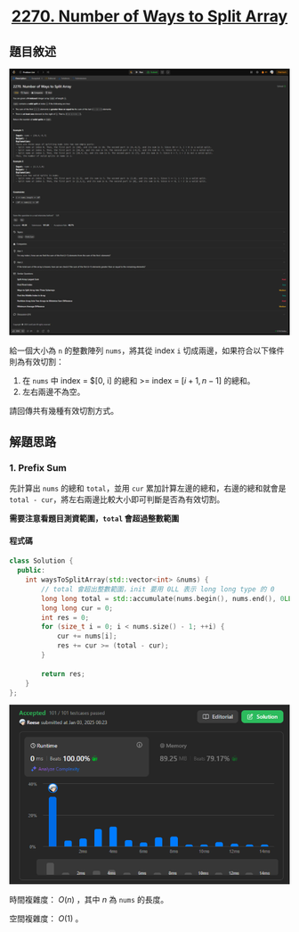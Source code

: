 # <center> [2270. Number of Ways to Split Array](https://leetcode.com/problems/number-of-ways-to-split-array/description/) </center>

## 題目敘述

[![](https://raw.githubusercontent.com/reese60525/ForPicGo/main/Pictures202501030824564.png)](https://raw.githubusercontent.com/reese60525/ForPicGo/main/Pictures202501030824564.png)

給一個大小為 `n` 的整數陣列 `nums`，將其從 index `i` 切成兩邊，如果符合以下條件則為有效切割：

1. 在 `nums` 中 index = $[0, i] 的總和 >= index = $[i+1, n-1]$ 的總和。
2. 左右兩邊不為空。

請回傳共有幾種有效切割方式。

## 解題思路

### 1. Prefix Sum

先計算出 `nums` 的總和 `total`，並用 `cur` 累加計算左邊的總和，右邊的總和就會是 `total - cur`，將左右兩邊比較大小即可判斷是否為有效切割。

**需要注意看題目測資範圍，`total` 會超過整數範圍**

#### 程式碼

```cpp {.line-numbers}
class Solution {
  public:
    int waysToSplitArray(std::vector<int> &nums) {
        // total 會超出整數範圍，init 要用 0LL 表示 long long type 的 0
        long long total = std::accumulate(nums.begin(), nums.end(), 0LL);
        long long cur = 0;
        int res = 0;
        for (size_t i = 0; i < nums.size() - 1; ++i) {
            cur += nums[i];
            res += cur >= (total - cur);
        }

        return res;
    }
};
```

[![](https://raw.githubusercontent.com/reese60525/ForPicGo/main/Pictures202501030831784.png)](https://raw.githubusercontent.com/reese60525/ForPicGo/main/Pictures202501030831784.png)

時間複雜度： $O(n)$ ，其中 $n$ 為 `nums` 的長度。

空間複雜度： $O(1)$ 。
